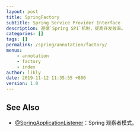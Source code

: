 ```yaml
---
layout: post
title: SpringFactory
subtitle: Spring Service Provider Interface
description: 遵循`Spring SPI`机制，提高开发效率。
categories: []
tags: []
permalink: /spring/annotation/factory/
menus:
    - annotation
    - factory
    - index
author: likly
date: 2019-11-12 11:35:55 +800
version: 1.0
---
```


## See Also

* [@SpringApplicationListener](application-listener.md)：Spring 观察者模式。

